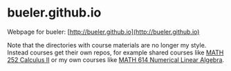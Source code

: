 bueler.github.io
================

Webpage for bueler: [http://bueler.github.io](http://bueler.github.io)

Note that the directories with course materials are no longer my style.  Instead courses get their own repos, for example shared courses like [MATH 252 Calculus II](https://uaf-math251.github.io/calc2/) or my own courses like [MATH 614 Numerical Linear Algebra](https://bueler.github.io/nla/).

